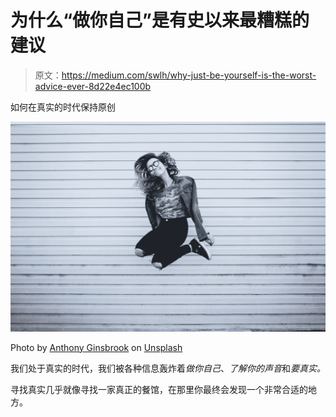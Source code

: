 # 为什么“做你自己”是有史以来最糟糕的建议

> 原文：<https://medium.com/swlh/why-just-be-yourself-is-the-worst-advice-ever-8d22e4ec100b>

如何在真实的时代保持原创

![](img/6b65fd0017012ed3d7a82aabc445203d.png)

Photo by [Anthony Ginsbrook](https://unsplash.com/@aginsbrook?utm_source=medium&utm_medium=referral) on [Unsplash](https://unsplash.com?utm_source=medium&utm_medium=referral)

我们处于真实的时代，我们被各种信息轰炸着*做你自己*、*了解你的声音*和*要真实。*

寻找真实几乎就像寻找一家真正的餐馆，在那里你最终会发现一个非常合适的地方。
